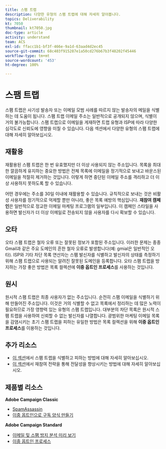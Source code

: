```yaml
---
title: 스팸 트랩
description: 다양한 유형의 스팸 트랩에 대해 자세히 알아봅니다.
topics: Deliverability
kt: 7050
thumbnail: kt7050.jpg
doc-type: article
activity: understand
team: ACS
exl-id: ffacc1b1-bf3f-466e-9a1d-63aad4d2ec45
source-git-commit: 68c403f915287e1a50cd276b67b3f48202f45446
workflow-type: tm+mt
source-wordcount: '453'
ht-degree: 100%

---
```


# 스팸 트랩

스팸 트랩은 사기성 발송자 또는 이메일 모범 사례를 따르지 않는 발송자의 메일을 식별하는 데 도움이 됩니다. 스팸 트랩 이메일 주소는 일반적으로 공개되지 않으며, 식별이 거의 불가능합니다. 스팸 트랩으로 이메일을 게재하면 트랩 유형과 ISP에 따라 다양한 심각도로 신뢰도에 영향을 미칠 수 있습니다. 다음 섹션에서 다양한 유형의 스팸 트랩에 대해 자세히 알아보십시오.

## 재활용

재활용된 스팸 트랩은 한 번 유효했지만 더 이상 사용되지 않는 주소입니다. 목록을 최대한 깔끔하게 유지하는 중요한 방법은 전체 목록에 이메일을 정기적으로 보내고 바운스된 이메일을 적절히 제거하는 것입니다. 이렇게 하면 중단된 이메일 주소를 격리하고 더 이상 사용하지 못하도록 할 수 있습니다.

어떤 경우에는 주소를 30일 이내에 재활용할 수 있습니다. 규칙적으로 보내는 것은 비활성 사용자를 정기적으로 억제할 뿐만 아니라, 좋은 목록 예방의 핵심입니다. **재참여 캠페인**&#x200B;은 일반적으로 정교한 이메일 마케팅 프로그램의 일부입니다. 이 캠페인 스타일을 사용하면 발신자가 더 이상 이메일로 전송되지 않을 사용자를 다시 확보할 수 있습니다.

## 오타

오타 스팸 트랩은 철자 오류 또는 잘못된 정보가 포함된 주소입니다. 이러한 문제는 종종 Gmail과 같은 주요 도메인의 흔한 철자 오류로 발생합니다(예: gmial은 일반적인 오타). ISP와 기타 차단 목록 연산자는 스팸 발신자를 식별하고 발신자의 상태를 측정하기 위해 스팸 트랩으로 사용되는 알려진 잘못된 도메인을 등록합니다. 오타 스팸 트랩을 방지하는 가장 좋은 방법은 목록 컬렉션에 **이중 옵트인 프로세스**&#x200B;를 사용하는 것입니다.

## 원시

원시적 스팸 트랩은 최종 사용자가 없는 주소입니다. 순전히 스팸 이메일을 식별하기 위해 만들어진 주소입니다. 이것은 거의 식별할 수 없고 목록에서 정리하는 데 많은 노력이 필요하므로 가장 영향력 있는 유형의 스팸 트랩입니다. 대부분의 차단 목록은 원시적 스팸 트랩을 사용하여 신뢰할 수 없는 발신자를 나열합니다. 광범위한 마케팅 이메일 목록을 감염시키는 초기 스팸 트랩을 피하는 유일한 방법은 목록 컬렉션을 위해 **이중 옵트인 프로세스**&#x200B;를 이용하는 것입니다.

## 추가 리소스

* [이 섹션](/help/additional-resources/all-about-spam-traps.md)에서 스팸 트랩을 식별하고 피하는 방법에 대해 자세히 알아보십시오.
* [이 섹션](/help/additional-resources/re-engagement.md)에서 재참여 전략을 통해 전달성을 향상시키는 방법에 대해 자세히 알아보십시오.

## 제품별 리소스

**Adobe Campaign Classic**

* [SpamAssassin](https://experienceleague.adobe.com/docs/campaign-classic/using/sending-messages/deliverability-management/spamassassin.html?lang=ko#using-spamassassin)
* [이중 옵트인으로 구독 양식 만들기](https://experienceleague.adobe.com/docs/campaign-classic/using/designing-content/web-forms/use-cases--web-forms.html?lang=ko#create-a-subscription--form-with-double-opt-in)

**Adobe Campaign Standard**

* [이메일 및 스팸 방지 분석 미리 보기](https://experienceleague.adobe.com/docs/campaign-standard-learn/tutorials/designing-content/email-designer/preview-your-email.html?lang=ko#designing-content)
* [이중 옵트인 프로세스](https://experienceleague.adobe.com/docs/campaign-standard/using/communication-channels/landing-pages/setting-up-a-double-opt-in-process.html?lang=ko#communication-channels)
